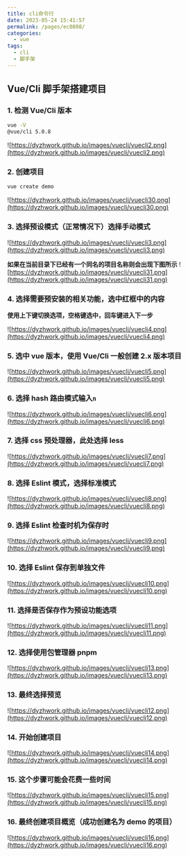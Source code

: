 ```yaml
---
title: cli命令行
date: 2023-05-24 15:41:57
permalink: /pages/ec0808/
categories:
  - vue
tags:
  - cli
  - 脚手架
---
```


## Vue/Cli 脚手架搭建项目

### 1. 检测 Vue/Cli 版本

```bash
vue -V
@vue/cli 5.0.8
```

![https://dyzhwork.github.io/images/vuecli/vuecli2.png](https://dyzhwork.github.io/images/vuecli/vuecli2.png)

### 2. 创建项目

```bash
vue create demo
```

![https://dyzhwork.github.io/images/vuecli/vuecli30.png](https://dyzhwork.github.io/images/vuecli/vuecli30.png)

### 3. 选择预设模式（正常情况下）选择手动模式

![https://dyzhwork.github.io/images/vuecli/vuecli3.png](https://dyzhwork.github.io/images/vuecli/vuecli3.png)

**如果在当前目录下已经有一个同名的项目名称则会出现下图所示**
![https://dyzhwork.github.io/images/vuecli/vuecli31.png](https://dyzhwork.github.io/images/vuecli/vuecli31.png)

### 4. 选择需要预安装的相关功能，选中红框中的内容

**使用上下键切换选项，空格键选中，回车键进入下一步**

![https://dyzhwork.github.io/images/vuecli/vuecli4.png](https://dyzhwork.github.io/images/vuecli/vuecli4.png)

### 5. 选中 vue 版本，使用 Vue/Cli 一般创建 2.x 版本项目

![https://dyzhwork.github.io/images/vuecli/vuecli5.png](https://dyzhwork.github.io/images/vuecli/vuecli5.png)

### 6. 选择 hash 路由模式输入`n`

![https://dyzhwork.github.io/images/vuecli/vuecli6.png](https://dyzhwork.github.io/images/vuecli/vuecli6.png)

### 7. 选择 css 预处理器，此处选择 less

![https://dyzhwork.github.io/images/vuecli/vuecli7.png](https://dyzhwork.github.io/images/vuecli/vuecli7.png)

### 8. 选择 Eslint 模式，选择标准模式

![https://dyzhwork.github.io/images/vuecli/vuecli8.png](https://dyzhwork.github.io/images/vuecli/vuecli8.png)

### 9. 选择 Eslint 检查时机为保存时

![https://dyzhwork.github.io/images/vuecli/vuecli9.png](https://dyzhwork.github.io/images/vuecli/vuecli9.png)

### 10. 选择 Eslint 保存到单独文件

![https://dyzhwork.github.io/images/vuecli/vuecli10.png](https://dyzhwork.github.io/images/vuecli/vuecli10.png)

### 11. 选择是否保存作为预设功能选项

![https://dyzhwork.github.io/images/vuecli/vuecli11.png](https://dyzhwork.github.io/images/vuecli/vuecli11.png)

### 12. 选择使用包管理器 pnpm

![https://dyzhwork.github.io/images/vuecli/vuecli13.png](https://dyzhwork.github.io/images/vuecli/vuecli13.png)

### 13. 最终选择预览

![https://dyzhwork.github.io/images/vuecli/vuecli12.png](https://dyzhwork.github.io/images/vuecli/vuecli12.png)

### 14. 开始创建项目

![https://dyzhwork.github.io/images/vuecli/vuecli14.png](https://dyzhwork.github.io/images/vuecli/vuecli14.png)

### 15. 这个步骤可能会花费一些时间

![https://dyzhwork.github.io/images/vuecli/vuecli15.png](https://dyzhwork.github.io/images/vuecli/vuecli15.png)

### 16. 最终创建项目概览（成功创建名为 demo 的项目）

![https://dyzhwork.github.io/images/vuecli/vuecli16.png](https://dyzhwork.github.io/images/vuecli/vuecli16.png)
